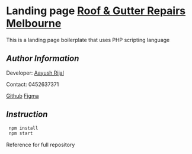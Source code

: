 # Landing page [Roof & Gutter Repairs Melbourne](http://www.generalroofrepairs.com.au/)

This is a landing page boilerplate that uses PHP scripting language

## _Author Information_

Developer: [Aayush Rijal](https://www.aayushrijal.net)

Contact: 0452637371

[Github](https://github.com/aayushrijal91/generalRoofRepairs)
[Figma](https://www.figma.com/proto/KLTpeuXj6kccG8kASPpqM7/Landing-page?page-id=5%3A1138&node-id=47%3A1001&viewport=-16%2C1872%2C0.34&scaling=scale-down-width&starting-point-node-id=25%3A8023)

## _Instruction_

```bash
 npm install
 npm start
 ```

Reference for full repository
